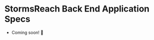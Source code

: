 StormsReach Back End Application Specs
=====================================

 * Coming soon! :construction_worker:
